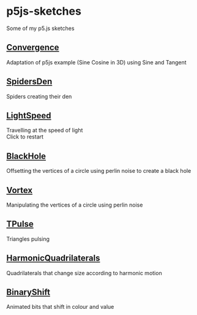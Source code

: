 # p5js-sketches
Some of my p5.js sketches 

## [Convergence](https://amriarshad.github.io/p5js-sketches/src/Convergence/index.html)
Adaptation of p5js example (Sine Cosine in 3D) using Sine and Tangent

## [SpidersDen](https://amriarshad.github.io/p5js-sketches/src/SpidersDen/index.html)
Spiders creating their den

## [LightSpeed](https://amriarshad.github.io/p5js-sketches/src/LightSpeed/index.html)
Travelling at the speed of light  
Click to restart

## [BlackHole](https://amriarshad.github.io/p5js-sketches/src/BlackHole/index.html)
Offsetting the vertices of a circle using perlin noise to create a black hole

## [Vortex](https://amriarshad.github.io/p5js-sketches/src/Vortex/index.html)
Manipulating the vertices of a circle using perlin noise

## [TPulse](https://amriarshad.github.io/p5js-sketches/src/TPulse/index.html)
Triangles pulsing

## [HarmonicQuadrilaterals](https://amriarshad.github.io/p5js-sketches/src/HarmonicQuadrilaterals/index.html)
Quadrilaterals that change size according to harmonic motion

## [BinaryShift](https://amriarshad.github.io/p5js-sketches/src/BinaryShift/index.html)
Animated bits that shift in colour and value
